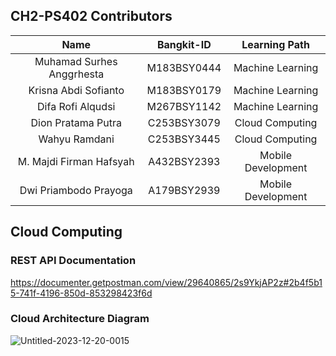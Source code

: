 ## CH2-PS402 Contributors
| Name  | Bangkit-ID | Learning Path  | 
| :---: | :---: | :---: |
| Muhamad Surhes Anggrhesta   | M183BSY0444  | Machine Learning  |
| Krisna Abdi Sofianto  | M183BSY0179  | Machine Learning  |
| Difa Rofi Alqudsi  | M267BSY1142  | Machine Learning  |
| Dion Pratama Putra | C253BSY3079 | Cloud Computing |
| Wahyu Ramdani | C253BSY3445  | Cloud Computing |
| M. Majdi Firman Hafsyah | A432BSY2393 | Mobile Development |
| Dwi Priambodo Prayoga | A179BSY2939  | Mobile Development |

## Cloud Computing 

### REST API Documentation
https://documenter.getpostman.com/view/29640865/2s9YkjAP2z#2b4f5b15-741f-4196-850d-853298423f6d

### Cloud Architecture Diagram
![Untitled-2023-12-20-0015](https://github.com/Capstone-LivestockDiseases/CC/assets/138839552/6869fd33-abb0-40a7-8c6c-03e02b5e3c23)






